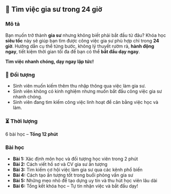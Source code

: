 ## 📌 Tìm việc gia sư trong 24 giờ  

### Mô tả  
Bạn muốn trở thành **gia sư** nhưng không biết phải bắt đầu từ đâu? Khóa học **siêu tốc** này sẽ giúp bạn tìm được công việc gia sư phù hợp chỉ trong **24 giờ**. Hướng dẫn cụ thể từng bước, không lý thuyết rườm rà, **hành động ngay**, tiết kiệm thời gian tối đa để bạn có thể **bắt đầu dạy ngay**.  

**Tìm việc nhanh chóng, dạy ngay lập tức!**  

### 🎯 Đối tượng  
- Sinh viên muốn kiếm thêm thu nhập thông qua việc làm gia sư.  
- Sinh viên không có kinh nghiệm nhưng muốn bắt đầu công việc gia sư nhanh chóng.  
- Sinh viên đang tìm kiếm công việc linh hoạt để cân bằng việc học và làm.  

### ⏳ Thời lượng  
6 bài học – **Tổng 12 phút**  

### Bài học  
- **Bài 1:** Xác định môn học và đối tượng học viên trong 2 phút  
- **Bài 2:** Cách viết hồ sơ và CV gia sư ấn tượng  
- **Bài 3:** Tìm kiếm cơ hội việc làm gia sư qua các kênh phổ biến  
- **Bài 4:** Cách tạo ấn tượng tốt trong buổi phỏng vấn gia sư  
- **Bài 5:** Những mẹo nhỏ để tạo dựng uy tín và thu hút học viên lâu dài  
- **Bài 6:** Tổng kết khóa học – Tự tin nhận việc và bắt đầu dạy!